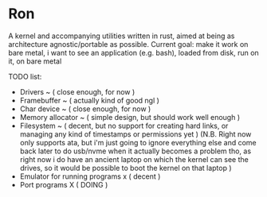 # Ron
A kernel and accompanying utilities written in rust, aimed at
being as architecture agnostic/portable as possible.
Current goal: make it work on bare metal, i want to see an application (e.g. bash), loaded from disk, run on it, on bare metal

TODO list:
 - Drivers ~ ( close enough, for now )
 - Framebuffer ~ ( actually kind of good ngl )
 - Char device ~ ( close enough, for now )
 - Memory allocator ~ ( simple design, but should work well enough )
 - Filesystem ~ ( decent, but no support for creating hard links, or managing any kind of timestamps or permissions yet ) (N.B. Right now only supports ata, but i'm just going to ignore everything else and come back later to do usb/nvme when it actually becomes a problem tho, as right now i do have an ancient laptop on which the kernel can see the drives, so it would be possible to boot the kernel on that laptop )
 - Emulator for running programs x ( decent )
 - Port programs X ( DOING )


